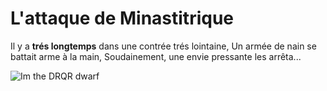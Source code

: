 # L'attaque de Minastitrique

Il y a **trés longtemps** dans une contrée trés lointaine,
Un armée de nain se battait arme à la main,
Soudainement, une envie pressante les arrêta...

![Im the DRQR dwarf](/Users/Karemindorus/exercice-exquisite-corpse/Fi0B.gif)

